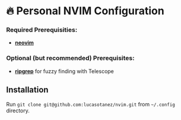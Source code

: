 # :fire: Personal NVIM Configuration

### Required Prerequisities:
- [**neovim**](https://github.com/neovim/neovim)
### Optional (but recommended) Prerequisites:
- [**ripgrep**](https://github.com/BurntSushi/ripgrep) for fuzzy finding with Telescope

## Installation

Run ``git clone git@github.com:lucasotanez/nvim.git`` from ``~/.config`` directory.
